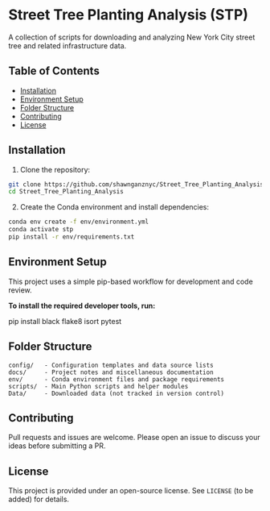 # Street Tree Planting Analysis (STP)

A collection of scripts for downloading and analyzing New York City street tree and related infrastructure data.

## Table of Contents

- [Installation](#installation)
- [Environment Setup](#environment-setup)
- [Folder Structure](#folder-structure)
- [Contributing](#contributing)
- [License](#license)

## Installation

1. Clone the repository:

```bash
git clone https://github.com/shawnganznyc/Street_Tree_Planting_Analysis.git
cd Street_Tree_Planting_Analysis
```

2. Create the Conda environment and install dependencies:

```bash
conda env create -f env/environment.yml
conda activate stp
pip install -r env/requirements.txt
```

## Environment Setup

This project uses a simple pip-based workflow for development and code review.

**To install the required developer tools, run:**

pip install black flake8 isort pytest

## Folder Structure

```
config/   - Configuration templates and data source lists
docs/     - Project notes and miscellaneous documentation
env/      - Conda environment files and package requirements
scripts/  - Main Python scripts and helper modules
Data/     - Downloaded data (not tracked in version control)
```

## Contributing

Pull requests and issues are welcome. Please open an issue to discuss your ideas before submitting a PR.

## License

This project is provided under an open-source license. See `LICENSE` (to be added) for details.
